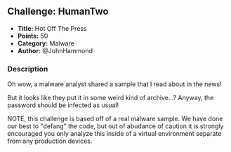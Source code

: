 ## Challenge: HumanTwo

- **Title:** Hot Off The Press
- **Points:** 50
- **Category:** Malware
- **Author:** @JohnHammond

### Description

Oh wow, a malware analyst shared a sample that I read about in the news!

But it looks like they put it in some weird kind of archive...? Anyway, the password should be infected as usual!

NOTE, this challenge is based off of a real malware sample. We have done our best to "defang" the code, but out of abudance of caution it is strongly encouraged you only analyze this inside of a virtual environment separate from any production devices.

